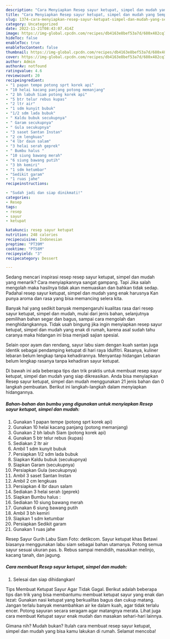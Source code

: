 ```yaml
---
description: "Cara Menyiapkan Resep sayur ketupat, simpel dan mudah yang Sempurna, Buat Buka Puasa}"
title: "Cara Menyiapkan Resep sayur ketupat, simpel dan mudah yang Sempurna, Buat Buka Puasa}"
slug: 1374-cara-menyiapkan-resep-sayur-ketupat-simpel-dan-mudah-yang-sempurna-buat-buka-puasa
category: Uncategorized
date: 2022-11-21T08:43:07.414Z
image: https://img-global.cpcdn.com/recipes/db4163e8bef53a7d/680x482cq70/resep-sayur-ketupat-simpel-dan-mudah-foto-resep-utama.jpg
hideToc: false
enableToc: true
enableTocContent: false
thumbnail: https://img-global.cpcdn.com/recipes/db4163e8bef53a7d/680x482cq70/resep-sayur-ketupat-simpel-dan-mudah-foto-resep-utama.jpg
cover: https://img-global.cpcdn.com/recipes/db4163e8bef53a7d/680x482cq70/resep-sayur-ketupat-simpel-dan-mudah-foto-resep-utama.jpg
author: Admin
authorAv: notfound
ratingvalue: 4.6
reviewcount: 20
recipeingredient:
- "1 papan tempe potong sprt korek api"
- "10 helai kacang panjang potong memanjang"
- "2 bh labuh Siam potong korek api"
- "5 btr telur rebus kupas"
- "2 ltr air"
- "1 sdm kunyit bubuk"
- "1/2 sdm lada bubuk"
- " Kaldu bubuk secukupnya"
- " Garam secukupnya"
- " Gula secukupnya"
- "3 saset Santan Instan"
- "2 cm lengkuas"
- "4 lbr daun salam"
- "3 helai serah geprek"
- " Bumbu halus "
- "10 siung bawang merah"
- "6 siung bawang putih"
- "3 bh kemiri"
- "1 sdm ketumbar"
- "Sedikit garam"
- "1 ruas jahe"
recipeinstructions:

- "Sudah jadi dan siap dinikmati!"
categories:
- Resep
tags:
- resep
- sayur
- ketupat

katakunci: resep sayur ketupat 
nutrition: 248 calories
recipecuisine: Indonesian
preptime: "PT39M"
cooktime: "PT58M"
recipeyield: "3"
recipecategory: Dessert

---
```



Sedang mencari inspirasi resep resep sayur ketupat, simpel dan mudah yang menarik? Cara menyiapkannya sangat gampang. Tapi Jika salah mengolah maka hasilnya tidak akan memuaskan dan bahkan tidak sedap. Padahal resep sayur ketupat, simpel dan mudah yang enak harusnya Kan punya aroma dan rasa yang bisa memancing selera kita.


Banyak hal yang sedikit banyak mempengaruhi kualitas rasa dari resep sayur ketupat, simpel dan mudah, mulai dari jenis bahan, selanjutnya pemilihan bahan segar dan bagus, sampai cara mengolah dan menghidangkannya. Tidak usah bingung jika ingin menyiapkan resep sayur ketupat, simpel dan mudah yang enak di rumah, karena asal sudah tahu caranya maka hidangan ini bisa menjadi sajian spesial.

Selain opor ayam dan rendang, sayur labu siam dengan kuah santan juga identik sebagai pendamping ketupat di hari raya Idulfitri. Rasanya, kuliner lebaran belum lengkap tanpa kehadirannya. Menyantap hidangan Lebaran belum lengkap rasanya tanpa kehadiran sayur ketupat.


Di bawah ini ada beberapa tips dan trik praktis untuk membuat resep sayur ketupat, simpel dan mudah yang siap dikreasikan. Anda bisa menyiapkan Resep sayur ketupat, simpel dan mudah menggunakan 21 jenis bahan dan 0 langkah pembuatan. Berikut ini langkah-langkah dalam menyiapkan hidangannya.

<!--inarticleads1-->

##### Bahan-bahan dan bumbu yang digunakan untuk menyiapkan Resep sayur ketupat, simpel dan mudah:

1. Gunakan 1 papan tempe (potong sprt korek api)
1. Gunakan 10 helai kacang panjang (potong memanjang)
1. Gunakan 2 bh labuh Siam (potong korek api)
1. Gunakan 5 btr telur rebus (kupas)
1. Sediakan 2 ltr air
1. Ambil 1 sdm kunyit bubuk
1. Persiapkan 1/2 sdm lada bubuk
1. Siapkan  Kaldu bubuk (secukupnya)
1. Siapkan  Garam (secukupnya)
1. Persiapkan  Gula (secukupnya)
1. Ambil 3 saset Santan Instan
1. Ambil 2 cm lengkuas
1. Persiapkan 4 lbr daun salam
1. Sediakan 3 helai serah (geprek)
1. Siapkan  Bumbu halus :
1. Sediakan 10 siung bawang merah
1. Gunakan 6 siung bawang putih
1. Ambil 3 bh kemiri
1. Siapkan 1 sdm ketumbar
1. Persiapkan Sedikit garam
1. Gunakan 1 ruas jahe


Resep Sayur Gurih Labu Siam Foto: detikcom. Sayur ketupat khas Betawi biasanya menggunakan labu siam sebagai bahan utamanya. Potong semua sayur sesuai ukuran pas. b. Rebus sampai mendidih, masukkan melinjo, kacang tanah, dan jagung. 

<!--inarticleads2-->

##### Cara membuat Resep sayur ketupat, simpel dan mudah:


1. Selesai dan siap dihidangkan!

Tips Membuat Ketupat Sayur Agar Tidak Gagal. Berikut adalah beberapa tips dan trik yang bisa membantumu membuat ketupat sayur yang enak dan lezat: Gunakan nasi ketupat yang berkualitas bagus dan cukup matang. Jangan terlalu banyak menambahkan air ke dalam kuah, agar tidak terlalu encer. Potong sayuran secara seragam agar matangnya merata. Lihat juga cara membuat Ketupat sayur enak mudah dan masakan sehari-hari lainnya. 

Gimana nih? Mudah bukan? Itulah cara membuat resep sayur ketupat, simpel dan mudah yang bisa kamu lakukan di rumah. Selamat mencoba!

